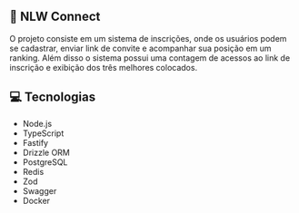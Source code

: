 ## 🚀 NLW Connect

O projeto consiste em um sistema de inscrições, onde os usuários podem se cadastrar, enviar link de convite e acompanhar sua posição em um ranking. Além disso o sistema possui uma contagem de acessos ao link de inscrição e exibição dos três melhores colocados. 

## 💻 Tecnologias
  - Node.js
  - TypeScript
  - Fastify
  - Drizzle ORM
  - PostgreSQL
  - Redis
  - Zod
  - Swagger
  - Docker
